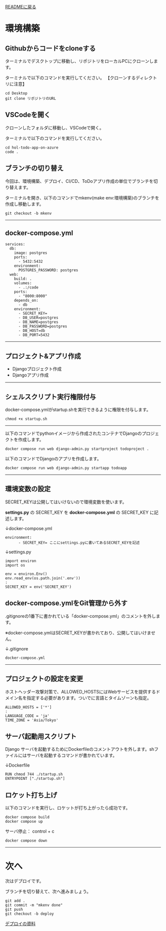 [READMEに戻る](../README.md)
# 環境構築
## Githubからコードをcloneする
ターミナルでデスクトップに移動し、リポジトリをローカルPCにクローンします。

ターミナルで以下のコマンドを実行してください。 【クローンするディレクトリに注意】

```
cd Desktop
git clone リポジトリのURL
```

## VSCodeを開く
クローンしたフォルダに移動し、VSCodeで開く。

ターミナルで以下のコマンドを実行してください。

```
cd hol-todo-app-on-azure
code .
```

## ブランチの切り替え
今回は、環境構築、デプロイ、CI/CD、ToDoアプリ作成の単位でブランチを切り替えます。

ターミナルを開き、以下のコマンドでmkenv(make env:環境構築)のブランチを作成し移動します。
```
git checkout -b mkenv
```
----

## docker-compose.yml
```
services:
  db:
    image: postgres
    ports:
      - 5432:5432
    environment:
      POSTGRES_PASSWORD: postgres
  web:
    build: .
    volumes:
      - .:/code
    ports:
      - "8000:8000"
    depends_on:
      - db
    environment:
      - SECRET_KEY=
      - DB_USER=postgres
      - DB_NAME=postgres
      - DB_PASSWORD=postgres
      - DB_HOST=db
      - DB_PORT=5432
```
----

## プロジェクト&アプリ作成

* Djangoプロジェクト作成
* Djangoアプリ作成
----

## シェルスクリプト実行権限付与
docker-compose.ymlがstartup.shを実行できるように権限を付与します。
```
chmod +x startup.sh 
```
----

以下のコマンドでpythonイメージから作成されたコンテナでDjangoのプロジェクトを作成します。
```
docker compose run web django-admin.py startproject todoproject .
```
以下のコマンドでDjangoのアプリを作成します。
```
docker compose run web django-admin.py startapp todoapp 
```

----
## 環境変数の設定
SECRET_KEYは公開してはいけないので環境変数を使います。

**settings.py** の SECRET_KEY を **docker-compose.yml** の SECRET_KEY に記述します。

↓docker-compose.yml
```
environment:
      - SECRET_KEY= ここにsettings.pyに書いてあるSECRET_KEYを記述
```

↓settings.py
```
import environ
import os

env = environ.Env()
env.read_env(os.path.join('.env'))
:
SECRET_KEY = env('SECRET_KEY')
```

## docker-compose.ymlをGit管理から外す
.gitignoreの1番下に書かれている「docker-compose.yml」のコメントを外します。

※docker-compose.ymlはSECRET_KEYが書かれており、公開してはいけません。

↓.gitignore
```
docker-compose.yml
```

----

## プロジェクトの設定を変更
ホストヘッダー攻撃対策で、ALLOWED_HOSTSにはWebサービスを提供するドメイン名を指定する必要があります。ついでに言語とタイムゾーンも指定。
```
ALLOWED_HOSTS = ['*']
:
LANGUAGE_CODE = 'ja'
TIME_ZONE = 'Asia/Tokyo'
```

## サーバ起動用スクリプト
Django サーバを起動するためにDockerfileのコメントアウトを外します。shファイルにはサーバを起動するコマンドが書かれています。


↓Dockerfile
```
RUN chmod 744 ./startup.sh
ENTRYPOINT ["./startup.sh"]
```

## ロケット打ち上げ
以下のコマンドを実行し、ロケットが打ち上がったら成功です。
```
docker compose build 
docker compose up
```

サーバ停止： control + c
```
docker compose down
```


----
# 次へ
次はデプロイです。

ブランチを切り替えて、次へ進みましょう。
```
git add .
git commit -m "mkenv done"
git push
git checkout -b deploy
```

[デプロイの資料](https://github.com/takatoshiinaoka/hosino-todo/tree/%E3%83%87%E3%83%97%E3%83%AD%E3%82%A4)












